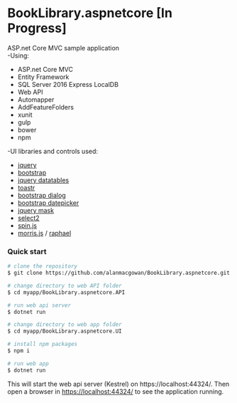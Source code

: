
# BookLibrary.aspnetcore [In Progress]
ASP.net Core MVC sample application<br/>
-Using:<br/>
* ASP.net Core MVC
* Entity Framework
* SQL Server 2016 Express LocalDB
* Web API
* Automapper
* AddFeatureFolders
* xunit
* gulp 
* bower
* npm


-UI libraries and controls used:<br/>
* [jquery](https://github.com/jquery/jquery)
* [bootstrap](https://github.com/twbs/bootstrap)
* [jquery datatables](https://github.com/DataTables/DataTables)
* [toastr](https://github.com/CodeSeven/toastr)
* [bootstrap dialog](https://github.com/nakupanda/bootstrap3-dialog)
* [bootstrap datepicker](https://github.com/uxsolutions/bootstrap-datepicker)
* [jquery mask](https://github.com/igorescobar/jQuery-Mask-Plugin)
* [select2](https://github.com/select2/select2)
* [spin.js](https://github.com/fgnass/spin.js/)
* [morris.js](https://github.com/morrisjs/morris.js/) / [raphael](https://github.com/DmitryBaranovskiy/raphael/)

### Quick start

```bash
# clone the repository
$ git clone https://github.com/alanmacgowan/BookLibrary.aspnetcore.git myapp

# change directory to web API folder
$ cd myapp/BookLibrary.aspnetcore.API

# run web api server
$ dotnet run

# change directory to web app folder
$ cd myapp/BookLibrary.aspnetcore.UI

# install npm packages
$ npm i

# run web app
$ dotnet run

```

This will start the web api server (Kestrel) on https://localhost:44324/.
Then open a browser in [https://localhost:44324/](https://localhost:44324/]) to see the application running. 


